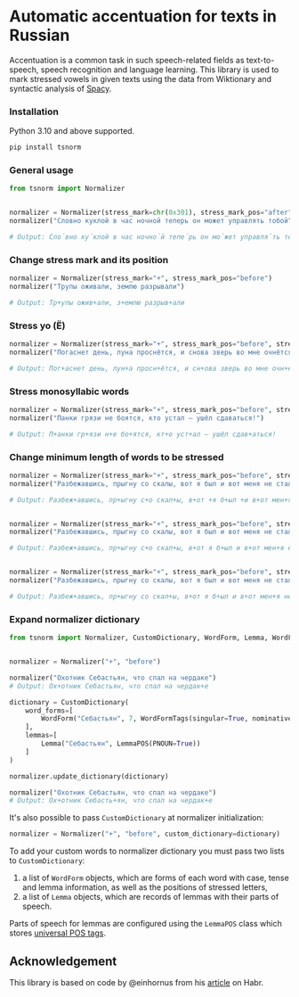 # Automatic accentuation for texts in Russian

Accentuation is a common task in such speech-related fields as text-to-speech, speech recognition and language learning. This library is used to mark stressed vowels in given texts using the data from Wiktionary and syntactic analysis of [Spacy](https://github.com/explosion/spaCy).

### Installation
Python 3.10 and above supported.
```bash
pip install tsnorm
```

### General usage
```Python
from tsnorm import Normalizer


normalizer = Normalizer(stress_mark=chr(0x301), stress_mark_pos="after")
normalizer("Словно куклой в час ночной теперь он может управлять тобой")

# Output: Сло́вно ку́клой в час ночно́й тепе́рь он мо́жет управля́ть тобо́й
```

### Change stress mark and its position
```Python
normalizer = Normalizer(stress_mark="+", stress_mark_pos="before")
normalizer("Трупы оживали, землю разрывали")

# Output: Тр+упы ожив+али, з+емлю разрыв+али
```

### Stress yo (Ё)
```Python
normalizer = Normalizer(stress_mark="+", stress_mark_pos="before", stress_yo=True)
normalizer("Погаснет день, луна проснётся, и снова зверь во мне очнётся")

# Output: Пог+аснет день, лун+а просн+ётся, и сн+ова зверь во мне очн+ётся
```

### Stress monosyllabic words
```Python
normalizer = Normalizer(stress_mark="+", stress_mark_pos="before", stress_monosyllabic=True)
normalizer("Панки грязи не боятся, кто устал — ушёл сдаваться!")

# Output: П+анки гр+язи н+е бо+ятся, кт+о уст+ал — ушёл сдав+аться!
```

### Change minimum length of words to be stressed
```Python
normalizer = Normalizer(stress_mark="+", stress_mark_pos="before", stress_monosyllabic=True)
normalizer("Разбежавшись, прыгну со скалы, вот я был и вот меня не стало")

# Output: Разбеж+авшись, пр+ыгну с+о скал+ы, в+от +я б+ыл +и в+от мен+я н+е ст+ало


normalizer = Normalizer(stress_mark="+", stress_mark_pos="before", stress_monosyllabic=True, min_word_len=2)
normalizer("Разбежавшись, прыгну со скалы, вот я был и вот меня не стало")

# Output: Разбеж+авшись, пр+ыгну с+о скал+ы, в+от я б+ыл и в+от мен+я н+е ст+ало


normalizer = Normalizer(stress_mark="+", stress_mark_pos="before", stress_monosyllabic=True, min_word_len=3)
normalizer("Разбежавшись, прыгну со скалы, вот я был и вот меня не стало")

# Output: Разбеж+авшись, пр+ыгну со скал+ы, в+от я б+ыл и в+от мен+я не ст+ало
```

### Expand normalizer dictionary

```Python
from tsnorm import Normalizer, CustomDictionary, WordForm, Lemma, WordFormTags, LemmaPOS


normalizer = Normalizer("+", "before")

normalizer("Охотник Себастьян, что спал на чердаке")
# Output: Ох+отник Себастьян, что спал на чердак+е

dictionary = CustomDictionary(
    word_forms=[
        WordForm("Себастьян", 7, WordFormTags(singular=True, nominative=True), "Себастьян")
    ],
    lemmas=[
        Lemma("Себастьян", LemmaPOS(PNOUN=True))
    ]
)

normalizer.update_dictionary(dictionary)

normalizer("Охотник Себастьян, что спал на чердаке")
# Output: Ох+отник Себасть+ян, что спал на чердак+е
```

It's also possible to pass `CustomDictionary` at normalizer initialization:
```Python
normalizer = Normalizer("+", "before", custom_dictionary=dictionary)
```

To add your custom words to normalizer dictionary you must pass two lists to `CustomDictionary`:
1. a list of `WordForm` objects, which are forms of each word with case, tense and lemma information, as well as the positions of stressed letters,
2. a list of `Lemma` objects, which are records of lemmas with their parts of speech.

Parts of speech for lemmas are configured using the `LemmaPOS` class which stores [universal POS tags](https://universaldependencies.org/u/pos/).

## Acknowledgement

This library is based on code by @einhornus from his [article](https://habr.com/ru/articles/575100/) on Habr.

